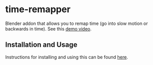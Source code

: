 time-remapper
=============

Blender addon that allows you to remap time (go into slow motion or backwards in time).  See this [demo video](https://www.youtube.com/watch?v=qKtptQ0wPwg).


Installation and Usage
----------------------

Instructions for installing and using this can be found [here](http://blender.stackexchange.com/a/7799/1112).
